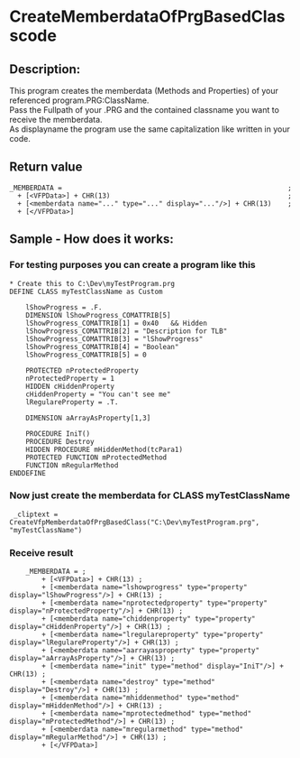# CreateMemberdataOfPrgBasedClasscode
## Description:
This program creates the memberdata (Methods and Properties) of your referenced program.PRG:ClassName.<br>
Pass the Fullpath of your .PRG and the contained classname you want to receive the memberdata.<br>
As displayname the program use the same capitalization like written in your code.

## Return value
```foxpro
_MEMBERDATA =														 ;
  + [<VFPData>] + CHR(13)											 ;
  + [<memberdata name="..." type="..." display="..."/>] + CHR(13)	 ;
  + [</VFPData>]
```

## Sample - How does it works:
### For testing purposes you can create a program like this
```foxpro
* Create this to C:\Dev\myTestProgram.prg
DEFINE CLASS myTestClassName as Custom 
	
	lShowProgress = .F.
	DIMENSION lShowProgress_COMATTRIB[5]
	lShowProgress_COMATTRIB[1] = 0x40	&& Hidden
	lShowProgress_COMATTRIB[2] = "Description for TLB"
	lShowProgress_COMATTRIB[3] = "lShowProgress"
	lShowProgress_COMATTRIB[4] = "Boolean"
	lShowProgress_COMATTRIB[5] = 0
	
	PROTECTED nProtectedProperty
	nProtectedProperty = 1
	HIDDEN cHiddenProperty
	cHiddenProperty = "You can't see me"
	lRegulareProperty = .T.
	
	DIMENSION aArrayAsProperty[1,3]
	
	PROCEDURE IniT()
	PROCEDURE Destroy
	HIDDEN PROCEDURE mHiddenMethod(tcPara1)
	PROTECTED FUNCTION mProtectedMethod
	FUNCTION mRegularMethod
ENDDEFINE 
```

### Now just create the memberdata for CLASS myTestClassName
```foxpro
 _cliptext = CreateVfpMemberdataOfPrgBasedClass("C:\Dev\myTestProgram.prg", "myTestClassName")
```

### Receive result
```foxpro
	_MEMBERDATA = ;
		+ [<VFPData>] + CHR(13) ;	
		+ [<memberdata name="lshowprogress" type="property" display="lShowProgress"/>] + CHR(13) ;	
		+ [<memberdata name="nprotectedproperty" type="property" display="nProtectedProperty"/>] + CHR(13) ;	
		+ [<memberdata name="chiddenproperty" type="property" display="cHiddenProperty"/>] + CHR(13) ;	
		+ [<memberdata name="lregulareproperty" type="property" display="lRegulareProperty"/>] + CHR(13) ;	
		+ [<memberdata name="aarrayasproperty" type="property" display="aArrayAsProperty"/>] + CHR(13) ;	
		+ [<memberdata name="init" type="method" display="IniT"/>] + CHR(13) ;	
		+ [<memberdata name="destroy" type="method" display="Destroy"/>] + CHR(13) ;	
		+ [<memberdata name="mhiddenmethod" type="method" display="mHiddenMethod"/>] + CHR(13) ;	
		+ [<memberdata name="mprotectedmethod" type="method" display="mProtectedMethod"/>] + CHR(13) ;	
		+ [<memberdata name="mregularmethod" type="method" display="mRegularMethod"/>] + CHR(13) ;
		+ [</VFPData>]
```
